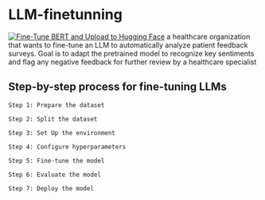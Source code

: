 # LLM-finetunning
[![Fine-Tune BERT and Upload to Hugging Face](https://github.com/Uzair-A-Jokhio/LLM-finetunning/actions/workflows/main.yml/badge.svg)](https://github.com/Uzair-A-Jokhio/LLM-finetunning/actions/workflows/main.yml)
a healthcare organization that wants to fine-tune an LLM to automatically analyze patient feedback surveys.
Goal is to adapt the pretrained model to recognize key sentiments and flag any negative feedback for further review by a healthcare specialist

## Step-by-step process for fine-tuning LLMs


    Step 1: Prepare the dataset

    Step 2: Split the dataset

    Step 3: Set Up the environment

    Step 4: Configure hyperparameters

    Step 5: Fine-tune the model

    Step 6: Evaluate the model

    Step 7: Deploy the model
